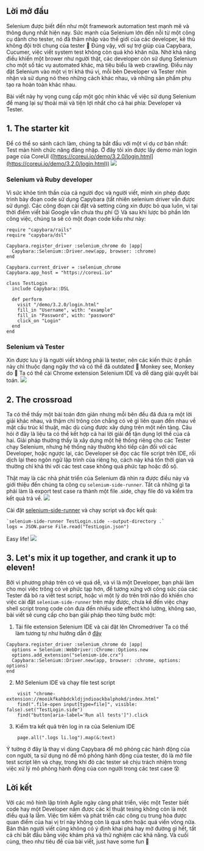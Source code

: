 ## Lời mở đầu
Selenium được biết đến như một framework automation test mạnh mẽ và thông dụng nhất hiện nay. Sức mạnh của Selenium lớn đến nỗi từ một công cụ dành cho tester, nó đã thâm nhập vào thế giới của các developer, kẻ thù không đội trời chung của tester :rofl: Đúng vậy, với sự trợ giúp của Capybara, Cucumer, việc viết system test không còn quá khó khăn nữa. Nhờ khả năng điều khiển một brower như người thật, các developer còn sử dụng Selenium cho một số tác vụ automated khác, mà tiêu biểu là web crawling. Điều này đặt Selenium vào một vị trí khá thú vị, mỗi bên Developer và Tester nhìn nhận và sử dụng nó theo những cách khác nhau, và những sản phẩm phụ tạo ra hoàn toàn khác nhau.

Bài viết này hy vọng cung cấp một góc nhìn khác về việc sử dụng Selenium để mang lại sự thoải mái và tiện lợi nhất cho cả hai phía: Developer và Tester.

## 1. The starter kit
Để có thể so sánh cách làm, chúng ta bắt đầu với một ví dụ cơ bản nhất: Test màn hình chức năng đăng nhập. Ở đây tôi xin được lấy demo màn login page của CoreUI ([https://coreui.io/demo/3.2.0/login.html](https://coreui.io/demo/3.2.0/login.html))
![](https://images.viblo.asia/6e7fddca-db80-4f10-994a-67b8db96a9a4.png)

### Selenium và Ruby developer
Vì sức khỏe tinh thần của cả người đọc và người viết, mình xin phép được trình bày đoạn code sử dụng Capybara (tất nhiên selenium driver vẫn được sử dụng). Các công đoạn cài đặt và setting cũng xin được bỏ qua luôn, vì tại thời điểm viết bài Google vẫn chưa thu phí :wink: Và sau khi lược bỏ phần lớn công việc, chúng ta sẽ có một đoạn code kiểu như này:
```
require "capybara/rails"
require "capybara/dsl"

Capybara.register_driver :selenium_chrome do |app|
  Capybara::Selenium::Driver.new(app, browser: :chrome)
end

Capybara.current_driver = :selenium_chrome
Capybara.app_host = "https://coreui.io"

class TestLogin
  include Capybara::DSL

  def perform
    visit "/demo/3.2.0/login.html"
    fill_in "Username", with: "example"
    fill_in "Password", with: "password"
    click_on "Login"
  end
end
```


### Selenium và Tester
Xin được lưu ý là người viết không phải là tester, nên các kiến thức ở phần này chỉ thuộc dạng ngây thơ và có thể đã outdated :monkey: Monkey see, Monkey do :monkey: Ta có thể cài Chrome extension Selenium IDE và dễ dàng giải quyết bài toán.
![](https://images.viblo.asia/32f2a7c5-0159-4dc9-8126-ebf3bee10c83.png)


## 2. The crossroad
Ta có thể thấy một bài toán đơn giản nhưng mỗi bên đều đã đưa ra một lời giải khác nhau, và thậm chỉ trông còn chẳng có vẻ gì liên quan đến nhau về mặt cấu trúc kĩ thuật, mặc dù cùng được xây dựng trên một nền tảng. Câu hỏi ở đây là liệu ta có thể kết hợp cả hai lời giải để tận dụng lợi thế của cả hai. Giải pháp thường thấy là xây dựng một hệ thống riêng cho các Tester chạy Selenium, nhưng hệ thống này thường khó tiếp cận đối với các Developer, hoặc ngược lại, các Developer sẽ đọc các file script trên IDE, rồi dịch lại theo ngôn ngữ lập trình của riêng họ, cách này khá tốn thời gian và thường chỉ khả thi với các test case không quá phức tạp hoặc đồ sộ.

Thật may là các nhà phát triển của Selenium đã nhìn ra được điều này và giới thiệu đến chúng ta công cụ `selenium-side-runner`. Tất cả những gì ta phải làm là export test case ra thành một file .side, chạy file đó và kiểm tra kết quả trả về.
![](https://images.viblo.asia/31602fe5-e4b2-4913-b685-92f732e33df0.png)

Cài đặt [selenium-side-runner](https://www.selenium.dev/selenium-ide/docs/en/introduction/command-line-runner) và chạy script và đọc kết quả:
```
`selenium-side-runner TestLogin.side --output-directory .`
logs = JSON.parse File.read("TestLogin.json")
```

Easy life!
![](https://images.viblo.asia/a240190b-e699-4db0-8714-ba223ed475bc.jpg)


## 3. Let's mix it up together, and crank it up to eleven!
Bởi vì phương pháp trên có vẻ quá dễ, và vì là một Developer, bạn phải làm cho mọi việc trông có vẻ phức tạp hơn, để tương xứng với công sức của các Tester đã bỏ ra viết test script, hoặc vì một lý do trên trời nào đó khiến cho việc cài đặt `selenium-side-runner` trên máy được, chưa kể đến việc chạy shell script trong code còn đưa đến nhiều side effect khó lường, không sao, bài viết sẽ cung cấp cho bạn giải pháp theo từng bước một:
1. Tải file extension Selenium IDE và cài đặt lên Chromedriver
Ta có thể làm tương tự như hướng dẫn ở [đây](https://dev.to/doctolib/loading-chrome-extensions-in-capybara-integration-tests-3880)
```
Capybara.register_driver :selenium_chrome do |app|
  options = Selenium::WebDriver::Chrome::Options.new
  options.add_extension("selenium-ide.crx")
  Capybara::Selenium::Driver.new(app, browser: :chrome, options: options)
end
```

2. Mở Selenium IDE và chạy file test script
```
    visit "chrome-extension://mooikfkahbdckldjjndioackbalphokd/index.html"
    find(".file-open input[type=file]", visible: false).set("TestLogin.side")
    find("button[aria-label='Run all tests']").click
```

3. Kiểm tra kết quả trên log in ra của Selenium IDE
```
    page.all(".logs li.log").map(&:text)
```

Ý tưởng ở đây là thay vì dùng Capybara để mô phỏng các hành động của con người, ta sử dụng nó để mô phỏng hành động của tester, đó là mở file test script lên và chạy, trong khi đó các tester sẽ chịu trách nhiệm trong việc xử lý mô phỏng hành động của con người trong các test case :dizzy_face:

## Lời kết
Với các mô hình lập trình Agile ngày càng phát triển, việc một Tester biết code hay một Developer nắm được các kĩ thuật tesing không còn là một điều quá lạ lẫm. Việc tìm kiếm và phát triển các công cụ trung hòa được quan điểm của hai vị trí này không còn là quá sớm hoặc quá viển vông nữa. Bản thân người viết cũng không có ý định khai phá hay mở đường gì hết, tất cả chỉ bắt đầu bằng việc khám phá và thử nghiệm các khả năng. Và cuối cùng, theo như tiêu đề của bài viết, just have some fun :wine_glass: